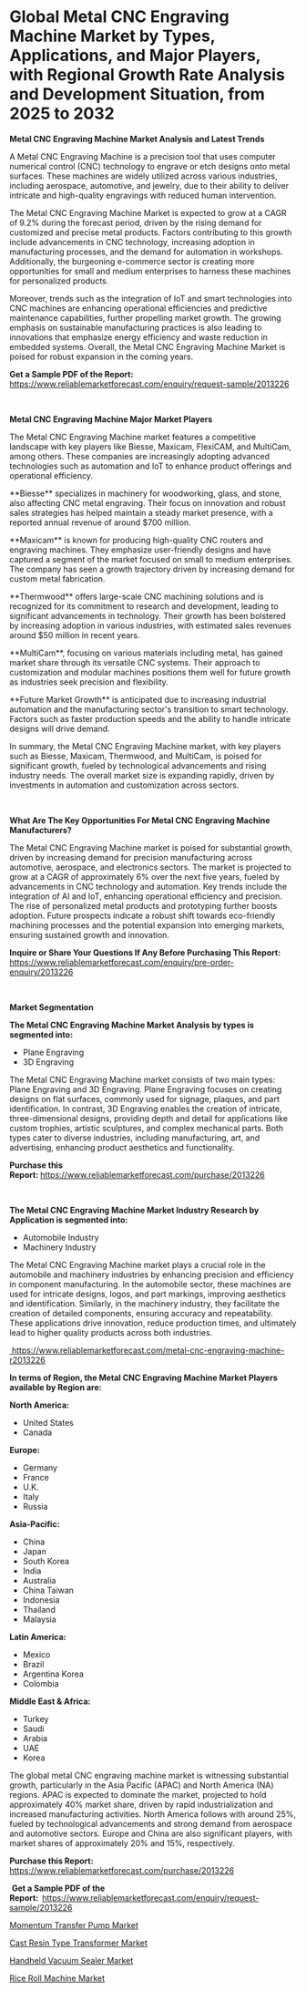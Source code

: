 <p><h1>Global Metal CNC Engraving Machine Market by Types, Applications, and Major Players, with Regional Growth Rate Analysis and Development Situation, from 2025 to 2032</h1></p><p><strong>Metal CNC Engraving Machine Market Analysis and Latest Trends</strong></p>
<p><p>A Metal CNC Engraving Machine is a precision tool that uses computer numerical control (CNC) technology to engrave or etch designs onto metal surfaces. These machines are widely utilized across various industries, including aerospace, automotive, and jewelry, due to their ability to deliver intricate and high-quality engravings with reduced human intervention. </p><p>The Metal CNC Engraving Machine Market is expected to grow at a CAGR of 9.2% during the forecast period, driven by the rising demand for customized and precise metal products. Factors contributing to this growth include advancements in CNC technology, increasing adoption in manufacturing processes, and the demand for automation in workshops. Additionally, the burgeoning e-commerce sector is creating more opportunities for small and medium enterprises to harness these machines for personalized products. </p><p>Moreover, trends such as the integration of IoT and smart technologies into CNC machines are enhancing operational efficiencies and predictive maintenance capabilities, further propelling market growth. The growing emphasis on sustainable manufacturing practices is also leading to innovations that emphasize energy efficiency and waste reduction in embedded systems. Overall, the Metal CNC Engraving Machine Market is poised for robust expansion in the coming years.</p></p>
<p><strong>Get a Sample PDF of the Report:&nbsp;</strong> <a href="https://www.reliablemarketforecast.com/enquiry/request-sample/2013226?utm_campaign=1167&utm_medium=2&utm_source=Github&utm_content=ia&utm_term=20022025&utm_id=metal-cnc-engraving-machine">https://www.reliablemarketforecast.com/enquiry/request-sample/2013226</a></p>
<p>&nbsp;</p>
<p><strong>Metal CNC Engraving Machine Major Market Players</strong></p>
<p><p>The Metal CNC Engraving Machine market features a competitive landscape with key players like Biesse, Maxicam, FlexiCAM, and MultiCam, among others. These companies are increasingly adopting advanced technologies such as automation and IoT to enhance product offerings and operational efficiency.</p><p>**Biesse** specializes in machinery for woodworking, glass, and stone, also affecting CNC metal engraving. Their focus on innovation and robust sales strategies has helped maintain a steady market presence, with a reported annual revenue of around $700 million.</p><p>**Maxicam** is known for producing high-quality CNC routers and engraving machines. They emphasize user-friendly designs and have captured a segment of the market focused on small to medium enterprises. The company has seen a growth trajectory driven by increasing demand for custom metal fabrication.</p><p>**Thermwood** offers large-scale CNC machining solutions and is recognized for its commitment to research and development, leading to significant advancements in technology. Their growth has been bolstered by increasing adoption in various industries, with estimated sales revenues around $50 million in recent years.</p><p>**MultiCam**, focusing on various materials including metal, has gained market share through its versatile CNC systems. Their approach to customization and modular machines positions them well for future growth as industries seek precision and flexibility.</p><p>**Future Market Growth** is anticipated due to increasing industrial automation and the manufacturing sector's transition to smart technology. Factors such as faster production speeds and the ability to handle intricate designs will drive demand.</p><p>In summary, the Metal CNC Engraving Machine market, with key players such as Biesse, Maxicam, Thermwood, and MultiCam, is poised for significant growth, fueled by technological advancements and rising industry needs. The overall market size is expanding rapidly, driven by investments in automation and customization across sectors.</p></p>
<p>&nbsp;</p>
<p><strong>What Are The Key Opportunities For Metal CNC Engraving Machine Manufacturers?</strong></p>
<p><p>The Metal CNC Engraving Machine market is poised for substantial growth, driven by increasing demand for precision manufacturing across automotive, aerospace, and electronics sectors. The market is projected to grow at a CAGR of approximately 6% over the next five years, fueled by advancements in CNC technology and automation. Key trends include the integration of AI and IoT, enhancing operational efficiency and precision. The rise of personalized metal products and prototyping further boosts adoption. Future prospects indicate a robust shift towards eco-friendly machining processes and the potential expansion into emerging markets, ensuring sustained growth and innovation.</p></p>
<p><strong>Inquire or Share Your Questions If Any Before Purchasing This Report:</strong> <a href="https://www.reliablemarketforecast.com/enquiry/pre-order-enquiry/2013226?utm_campaign=1167&utm_medium=2&utm_source=Github&utm_content=ia&utm_term=20022025&utm_id=metal-cnc-engraving-machine">https://www.reliablemarketforecast.com/enquiry/pre-order-enquiry/2013226</a></p>
<p>&nbsp;</p>
<p><strong>Market Segmentation</strong></p>
<p><strong>The Metal CNC Engraving Machine Market Analysis by types is segmented into:</strong></p>
<p><ul><li>Plane Engraving</li><li>3D Engraving</li></ul></p>
<p><p>The Metal CNC Engraving Machine market consists of two main types: Plane Engraving and 3D Engraving. Plane Engraving focuses on creating designs on flat surfaces, commonly used for signage, plaques, and part identification. In contrast, 3D Engraving enables the creation of intricate, three-dimensional designs, providing depth and detail for applications like custom trophies, artistic sculptures, and complex mechanical parts. Both types cater to diverse industries, including manufacturing, art, and advertising, enhancing product aesthetics and functionality.</p></p>
<p><strong>Purchase this Report:&nbsp;</strong><a href="https://www.reliablemarketforecast.com/purchase/2013226?utm_campaign=1167&utm_medium=2&utm_source=Github&utm_content=ia&utm_term=20022025&utm_id=metal-cnc-engraving-machine">https://www.reliablemarketforecast.com/purchase/2013226</a></p>
<p>&nbsp;</p>
<p><strong>The Metal CNC Engraving Machine Market Industry Research by Application is segmented into:</strong></p>
<p><ul><li>Automobile Industry</li><li>Machinery Industry</li></ul></p>
<p><p>The Metal CNC Engraving Machine market plays a crucial role in the automobile and machinery industries by enhancing precision and efficiency in component manufacturing. In the automobile sector, these machines are used for intricate designs, logos, and part markings, improving aesthetics and identification. Similarly, in the machinery industry, they facilitate the creation of detailed components, ensuring accuracy and repeatability. These applications drive innovation, reduce production times, and ultimately lead to higher quality products across both industries.</p></p>
<p><a href="https://www.reliablemarketforecast.com/metal-cnc-engraving-machine-r2013226?utm_campaign=1167&utm_medium=2&utm_source=Github&utm_content=ia&utm_term=20022025&utm_id=metal-cnc-engraving-machine">&nbsp;https://www.reliablemarketforecast.com/metal-cnc-engraving-machine-r2013226</a></p>
<p><strong>In terms of Region, the Metal CNC Engraving Machine Market Players available by Region are:</strong></p>
<p>
    <p> <strong> North America: </strong>
        <ul>
            <li>United States</li>
            <li>Canada</li>
        </ul>
        </p> 
    <p> <strong> Europe: </strong>
        <ul>
            <li>Germany</li>
            <li>France</li>
            <li>U.K.</li>
            <li>Italy</li>
            <li>Russia</li>
        </ul>
        </p> 
    <p> <strong> Asia-Pacific: </strong>
        <ul>
            <li>China</li>
            <li>Japan</li>
            <li>South Korea</li>
            <li>India</li>
            <li>Australia</li>
            <li>China Taiwan</li>
            <li>Indonesia</li>
            <li>Thailand</li>
            <li>Malaysia</li>
        </ul>
        </p> 
    <p> <strong> Latin America: </strong>
        <ul>
            <li>Mexico</li>
            <li>Brazil</li>
            <li>Argentina Korea</li>
            <li>Colombia</li>
        </ul>
        </p> 
    <p> <strong> Middle East & Africa: </strong>
        <ul>
            <li>Turkey</li>
            <li>Saudi</li>
            <li>Arabia</li>
            <li>UAE</li>
            <li>Korea</li>
        </ul>
    </p>
    </p>
<p><p>The global metal CNC engraving machine market is witnessing substantial growth, particularly in the Asia Pacific (APAC) and North America (NA) regions. APAC is expected to dominate the market, projected to hold approximately 40% market share, driven by rapid industrialization and increased manufacturing activities. North America follows with around 25%, fueled by technological advancements and strong demand from aerospace and automotive sectors. Europe and China are also significant players, with market shares of approximately 20% and 15%, respectively.</p></p>
<p><strong>Purchase this Report: </strong><a href="https://www.reliablemarketforecast.com/purchase/2013226?utm_campaign=1167&utm_medium=2&utm_source=Github&utm_content=ia&utm_term=20022025&utm_id=metal-cnc-engraving-machine">https://www.reliablemarketforecast.com/purchase/2013226</a></p>
<p>&nbsp;<strong>Get a Sample PDF of the Report:&nbsp;&nbsp;</strong><a href="https://www.reliablemarketforecast.com/enquiry/request-sample/2013226?utm_campaign=1167&utm_medium=2&utm_source=Github&utm_content=ia&utm_term=20022025&utm_id=metal-cnc-engraving-machine">https://www.reliablemarketforecast.com/enquiry/request-sample/2013226</a></p>
<p><strong></strong></p>
<p><p><a href="https://github.com/albagekunnur/Market-Research-Report-List-1/blob/main/momentum-transfer-pump-market.md?utm_campaign=1167&utm_medium=2&utm_source=Github&utm_content=ia&utm_term=20022025&utm_id=metal-cnc-engraving-machine">Momentum Transfer Pump Market</a></p><p><a href="https://github.com/mabutironaldo/Market-Research-Report-List-7/blob/main/cast-resin-type-transformer-market.md?utm_campaign=1167&utm_medium=2&utm_source=Github&utm_content=ia&utm_term=20022025&utm_id=metal-cnc-engraving-machine">Cast Resin Type Transformer Market</a></p><p><a href="https://github.com/yombostebel/Market-Research-Report-List-1/blob/main/handheld-vacuum-sealer-market.md?utm_campaign=1167&utm_medium=2&utm_source=Github&utm_content=ia&utm_term=20022025&utm_id=metal-cnc-engraving-machine">Handheld Vacuum Sealer Market</a></p><p><a href="https://github.com/braidvasut51/Market-Research-Report-List-1/blob/main/rice-roll-machine-market.md?utm_campaign=1167&utm_medium=2&utm_source=Github&utm_content=ia&utm_term=20022025&utm_id=metal-cnc-engraving-machine">Rice Roll Machine Market</a></p></p>